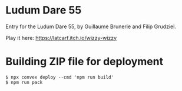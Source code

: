 # Ludum Dare 55

Entry for the Ludum Dare 55, by Guillaume Brunerie and Filip Grudziel.

Play it here: https://latcarf.itch.io/wizzy-wizzy

# Building ZIP file for deployment

    $ npx convex deploy --cmd 'npm run build'
    $ npm run pack
